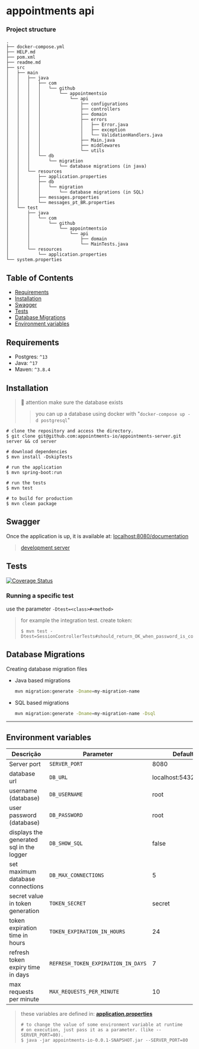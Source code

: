 # appointments api

### Project structure

```
.
├── docker-compose.yml
├── HELP.md
├── pom.xml
├── readme.md
├── src
│   ├── main
│   │   ├── java
│   │   │   ├── com
│   │   │   │   └── github
│   │   │   │       └── appointmentsio
│   │   │   │           └── api
│   │   │   │               ├── configurations
│   │   │   │               ├── controllers
│   │   │   │               ├── domain
│   │   │   │               ├── errors
│   │   │   │               │   ├── Error.java
│   │   │   │               │   ├── exception
│   │   │   │               │   └── ValidationHandlers.java
│   │   │   │               ├── Main.java
│   │   │   │               ├── middlewares
│   │   │   │               └── utils
│   │   │   └── db
│   │   │       └── migration
│   │   │           └── database migrations (in java)
│   │   └── resources
│   │       ├── application.properties
│   │       ├── db
│   │       │   └── migration
│   │       │       └── database migrations (in SQL)
│   │       ├── messages.properties
│   │       └── messages_pt_BR.properties
│   └── test
│       ├── java
│       │   └── com
│       │       └── github
│       │           └── appointmentsio
│       │               └── api
│       │                   ├── domain
│       │                   └── MainTests.java
│       └── resources
│           └── application.properties
└── system.properties
```

## Table of Contents

- [Requirements](#requirements)
- [Installation](#installation)
- [Swagger](#swagger)
- [Tests](#tests)
- [Database Migrations](#database-migrations)
- [Environment variables](#environment-variables)

## Requirements

- Postgres: `^13`
- Java: `^17`
- Maven: `^3.8.4`

## Installation

> 🚨 attention make sure the database exists
>> you can up a database using docker with "`docker-compose up -d postgresql`"

```shell
# clone the repository and access the directory.
$ git clone git@github.com:appointments-io/appointments-server.git server && cd server

# download dependencies
$ mvn install -DskipTests

# run the application
$ mvn spring-boot:run

# run the tests
$ mvn test

# to build for production
$ mvn clean package
```

## Swagger
Once the application is up, it is available at: [localhost:8080/documentation](localhost:8080/documentation)

> [development server](https://appointments-io.herokuapp.com)

## Tests

[![Coverage Status](https://coveralls.io/repos/github/appointments-io/appointments-server/badge.svg?branch=main)](https://coveralls.io/github/appointments-io/appointments-server?branch=main)

### Running a specific test
use the parameter `-Dtest=<class>#<method>`

> for example the integration test. create token:
> ```
> $ mvn test -Dtest=SessionControllerTests#should_return_OK_when_password_is_correct
> ```

## Database Migrations
Creating database migration files

- Java based migrations
  ```bash
  mvn migration:generate -Dname=my-migration-name
  ```

- SQL based migrations
  ```bash
  mvn migration:generate -Dname=my-migration-name -Dsql
  ```

---

## Environment variables

| **Descrição**                            | **Parameter**                      | **Default values**          |
|------------------------------------------|------------------------------------|-----------------------------|
| Server port                              | `SERVER_PORT`                      | 8080                        |
| database url                             | `DB_URL`                           | localhost:5432/appointments |
| username (database)                      | `DB_USERNAME`                      | root                        |
| user password (database)                 | `DB_PASSWORD`                      | root                        |
| displays the generated sql in the logger | `DB_SHOW_SQL`                      | false                       |
| set maximum database connections         | `DB_MAX_CONNECTIONS`               | 5                           |
| secret value in token generation         | `TOKEN_SECRET`                     | secret                      |
| token expiration time in hours           | `TOKEN_EXPIRATION_IN_HOURS`        | 24                          |
| refresh token expiry time in days        | `REFRESH_TOKEN_EXPIRATION_IN_DAYS` | 7                           |
| max requests per minute                  | `MAX_REQUESTS_PER_MINUTE`          | 10                          |

> these variables are defined in: [**application.properties**](./src/main/resources/application.properties)
>
> ```shell
> # to change the value of some environment variable at runtime
> # on execution, just pass it as a parameter. (like --SERVER_PORT=80).
> $ java -jar appointments-io-0.0.1-SNAPSHOT.jar --SERVER_PORT=80
> ```
